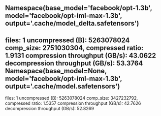 Namespace(base_model='facebook/opt-1.3b', model='facebook/opt-iml-max-1.3b', output='.cache/model_delta.safetensors')
----------
files: 1
uncompressed (B): 5263078024
comp_size: 2751030304, compressed ratio: 1.9131
compression throughput (GB/s): 43.0622
decompression throughput (GB/s): 53.3764
Namespace(base_model=None, model='facebook/opt-iml-max-1.3b', output='.cache/model.safetensors')
----------
files: 1
uncompressed (B): 5263078024
comp_size: 3427232792, compressed ratio: 1.5357
compression throughput (GB/s): 42.7626
decompression throughput (GB/s): 52.8269